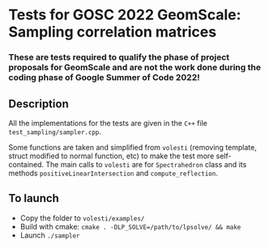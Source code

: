 # Tests for GOSC 2022 GeomScale: Sampling correlation matrices

### These are tests required to qualify the phase of project proposals for GeomScale and are not the work done during the coding phase of Google Summer of Code 2022!

## Description
All the implementations for the tests are given in the `C++` file `test_sampling/sampler.cpp`.

Some functions are taken and simplified from `volesti` (removing template, struct modified to normal function, etc) to make the test more
self-contained. The main calls to `volesti` are for `Spectrahedron` class and its methods `positiveLinearIntersection`
and `compute_reflection`.

## To launch

* Copy the folder to `volesti/examples/`
* Build with cmake: `cmake . -DLP_SOLVE=/path/to/lpsolve/ && make`
* Launch `./sampler`
